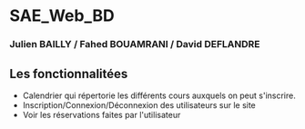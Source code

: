 # SAE_Web_BD
### Julien BAILLY / Fahed BOUAMRANI / David DEFLANDRE

## Les fonctionnalitées
- Calendrier qui répertorie les différents cours auxquels on peut s'inscrire.
- Inscription/Connexion/Déconnexion des utilisateurs sur le site
- Voir les réservations faites par l'utilisateur 
